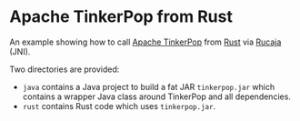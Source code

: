 # Apache TinkerPop from Rust

An example showing how to call [Apache TinkerPop](https://tinkerpop.apache.org) from [Rust](https://www.rust-lang.org) via
[Rucaja](https://github.com/kud1ing/rucaja) (JNI).

Two directories are provided:

* `java` contains a Java project to build a fat JAR `tinkerpop.jar` which contains a wrapper Java class around TinkerPop
  and all dependencies.
* `rust` contains Rust code which uses `tinkerpop.jar`.
